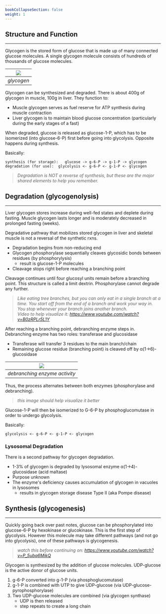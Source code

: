 ```yaml
---
bookCollapseSection: false
weight: 1
---
```


## **Structure and Function**
---

Glycogen is the stored form of glucose that is made up of many connected glucose molecules. A single glycogen molecule consists of hundreds of thousands of glucose molecules.

|![](https://i0.wp.com/basicmedicalkey.com/wp-content/uploads/2022/08/fig26-1.jpg?w=960)|
|:--:|
|*glycogen*|

Glycogen can be synthesized and degraded. There is about 400g of glycogen in muscle, 100g in liver. They function to:

* Muscle glycogen serves as fuel reserve for ATP synthesis during muscle contraction
* Liver glycogen is to maintain blood glucose concentration (particularly during the early stages of a fast)

When degraded, glucose is released as glucose-1-P, which has to be isomerized (into glucose-6-P) first before going into glycolysis. Opposite happens during synthesis.

Basically:

    synthesis (for storage):   glucose -> g-6-P -> g-1-P -> glycogen
    degradation (for use):  glycolysis <- g-6-P <- g-1-P <- glycogen

> *Degradation is NOT a reverse of synthesis, but these are the major shared elements to help you remember.*

## **Degradation (glycogenolysis)**
---

Liver glycogen stores increase during well-fed states and deplete during fasting. Muscle glycogen lasts longer and is moderately decreased in prolonged fasting (weeks).

Degradative pathway that mobilizes stored glycogen in liver and skeletal muscle is not a reversal of the synthetic rxns.

* Degradation begins from non-reducing end
* Glycogen phosphorylase sequentially cleaves glycosidic bonds between residues (by phosphorylysis)
    * result is glucose-1-P molecules
* Cleavage stops right before reaching a branching point

Cleavage continues until four glucosyl units remain before a branching point. This structure is called a limit dextrin. Phosphorylase cannot degrade any further.

> *Like eating tree branches, but you can only eat in a single branch at a time. You start off from the end of a branch and work your way in. You stop whenever your branch joins another branch.*
\
> *Video to help visualize it: https://www.youtube.com/watch?v=B0zRPLr5L1Y*

After reaching a branching point, debranching enzyme steps in. Debranching enzyme has two roles: transferase and glucosidase

* Transferase will transfer 3 residues to the main branch/chain
* Remaining glucose residue (branching point) is cleaved off by α(1→6)-glucosidase

|![](https://achievable-public-assets.s3.amazonaws.com/products/usmle-step-1/biochemistry/debranching-enzyme-actions.jpg)|
|:--:|
|*debranching enzyme activity*|

Thus, the process alternates between both enzymes (phosphorylase and debranching).

> *this image should help visualize it better*

Glucose-1-P will then be isomerized to G-6-P by phosphoglucomutase in order to undergo glycolysis.

Basically:

    glycolysis <- g-6-P <- g-1-P <- glycogen

### **Lysosomal Degradation**

There is a second pathway for glycogen degradation.

* 1-3% of glycogen is degraded by lysosomal enzyme α(1→4)-glucosidase (acid maltase)
* Purpose unknown
* The enzyme's deficiency causes accumulation of glycogen in vacuoles in lysosomes
    * results in glycogen storage disease Type II (aka Pompe disease)

## **Synthesis (glycogenesis)**
---

Quickly going back over past notes, glucose can be phosphorylated into glucose-6-P by hexokinase or glucokinase. This is the first step of glycolysis. However this molecule may take different pathways (and not go into glycolysis), one of these pathways is glycogenesis.

> *watch this before continuing on: https://www.youtube.com/watch?v=P_5ubq6MikQ*

Glycogen is synthesized by the addition of glucose molecules. UDP-glucose is the active donor of glucose units.

1. g-6-P converted into g-1-P (via phosphoglucomutase)
2. g-1-P is combined with UTP to give UDP-glucose (via UDP-glucose-pyrophosphorylase)
3. Two UDP-glucose molecules are combined (via glycogen synthase)
    * UDP is then released
    * step repeats to create a long chain
